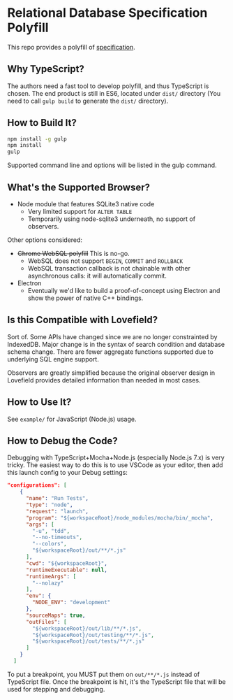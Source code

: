 # Relational Database Specification Polyfill

This repo provides a polyfill of
[specification](https://github.com/arthurhsu/rdb).

## Why TypeScript?

The authors need a fast tool to develop polyfill, and thus TypeScript is
chosen. The end product is still in ES6, located under `dist/` directory
(You need to call `gulp build` to generate the `dist/` directory).

## How to Build It?

```bash
npm install -g gulp
npm install
gulp
```

Supported command line and options will be listed in the gulp command.

## What's the Supported Browser?

* Node module that features SQLite3 native code
  * Very limited support for `ALTER TABLE`
  * Temporarily using node-sqlite3 underneath, no support of observers.

Other options considered:

* ~~Chrome WebSQL polyfill~~ This is no-go.
  * WebSQL does not support `BEGIN`, `COMMIT` and `ROLLBACK`
  * WebSQL transaction callback is not chainable with other asynchronous calls:
    it will automatically commit.
* Electron
  * Eventually we'd like to build a proof-of-concept using Electron and show
    the power of native C++ bindings.

## Is this Compatible with Lovefield?

Sort of. Some APIs have changed since we are no longer constrainted by
IndexedDB. Major change is in the syntax of search condition and database
schema change. There are fewer aggregate functions supported due to
underlying SQL engine support.

Observers are greatly simplified because the original observer design in
Lovefield provides detailed information than needed in most cases.

## How to Use It?

See `example/` for JavaScript (Node.js) usage.

## How to Debug the Code?

Debugging with TypeScript+Mocha+Node.js (especially Node.js 7.x) is very tricky.
The easiest way to do this is to use VSCode as your editor, then add this
launch config to your Debug settings:

```json
"configurations": [
    {
      "name": "Run Tests",
      "type": "node",
      "request": "launch",
      "program": "${workspaceRoot}/node_modules/mocha/bin/_mocha",
      "args": [
        "-u", "tdd",
        "--no-timeouts",
        "--colors",
        "${workspaceRoot}/out/**/*.js"
      ],
      "cwd": "${workspaceRoot}",
      "runtimeExecutable": null,
      "runtimeArgs": [
        "--nolazy"
      ],
      "env": {
        "NODE_ENV": "development"
      },
      "sourceMaps": true,
      "outFiles": [
        "${workspaceRoot}/out/lib/**/*.js",
        "${workspaceRoot}/out/testing/**/*.js",
        "${workspaceRoot}/out/tests/**/*.js"
      ]
    }
  ]
```

To put a breakpoint, you MUST put them on `out/**/*.js` instead of TypeScript
file. Once the breakpoint is hit, it's the TypeScript file that will be used
for stepping and debugging.
